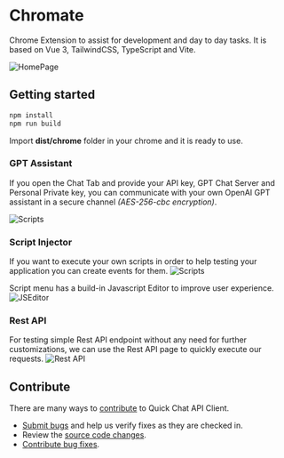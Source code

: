 # Chromate

Chrome Extension to assist for development and day to day tasks. It is based on Vue 3, TailwindCSS, TypeScript and Vite.

![HomePage](./docs/home.png)

## Getting started

```bash
npm install
npm run build
```

Import **dist/chrome** folder in your chrome and it is ready to use.

### GPT Assistant
If you open the Chat Tab and provide your API key, GPT Chat Server and Personal Private key, you can communicate with
your own OpenAI GPT assistant in a secure channel _(AES-256-cbc encryption)_.

![Scripts](./docs/chat.png)

### Script Injector
If you want to execute your own scripts in order to help testing your application you can create events for them.
![Scripts](./docs/scripts.png)


Script menu has a build-in Javascript Editor to improve user experience.
![JSEditor](./docs/editor.png)

### Rest API
For testing simple Rest API endpoint without any need for further customizations, we can use the Rest API page to
quickly execute our requests.
![Rest API](./docs/rest_api.png)


## Contribute

There are many ways to [contribute](./CONTRIBUTING.md) to Quick Chat API Client.
* [Submit bugs](https://github.com/entroped/quick-chat-api-client/issues) and help us verify fixes as they are checked in.
* Review the [source code changes](https://github.com/entroped/quick-chat-api-client/pulls).
* [Contribute bug fixes](https://github.com/entroped/quick-chat-api-client/blob/main/CONTRIBUTING.md).

